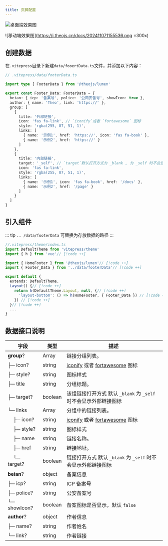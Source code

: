 ```yaml
---
title: 页脚配置
---
```


![桌面端效果图](https://i.theojs.cn/docs/202411071146149.png)

![移动端效果图](https://i.theojs.cn/docs/202411071155536.png =300x)

## 创建数据

在`.vitepress`目录下新建`data/fooertData.ts`文件，并添加以下内容：

```ts
// .vitepress/data/footerData.ts

import type { FooterData } from '@theojs/lumen'

export const Footer_Data: FooterData = {
  beian: { icp: '备案号', police: '公网安备号', showIcon: true },
  author: { name: 'Theo', link: 'https://' },
  group: [
    {
      title: '外部链接',
      icon: 'fas fa-link', // `iconify`或者 `fortawesome` 图标
      style: 'rgba(255, 87, 51, 1)',
      links: [
        { name: '示例1', href: 'https://', icon: 'fas fa-book' },
        { name: '示例2', href: 'https://' }
      ]
    },
    {
      title: '内部链接',
      target: '_self', // `target`默认打开方式为 _blank , 为 _self 时不会显示外部链接图标
      icon: 'fas fa-link',
      style: 'rgba(255, 87, 51, 1)',
      links: [
        { name: '示例1', icon: 'fas fa-book', href: '/docs' },
        { name: '示例2', href: '/page' }
      ]
    }
  ]
}
```

## 引入组件

::: tip
`.. /data/footerData` 可替换为存放数据的路径
:::

```ts
//.vitepress/theme/index.ts
import DefaultTheme from 'vitepress/theme'
import { h } from 'vue'// [!code ++]

import { HomeFooter } from '@theojs/lumen'// [!code ++]
import { Footer_Data } from '../data/footerData'// [!code ++]

export default {
  extends: DefaultTheme,
  Layout() {// [!code ++]
    return h(DefaultTheme.Layout, null, {// [!code ++]
      'layout-bottom': () => h(HomeFooter, { Footer_Data }) // [!code ++]
    }) // [!code ++]
  }// [!code ++]
  ...
}
```

## 数据接口说明

| 字段                               | 类型    | 描述                                                                                                                                             |
| ---------------------------------- | ------- | ------------------------------------------------------------------------------------------------------------------------------------------------ |
| **group**?                         | Array   | <Badge type="tip" text="可选" /> 链接分组列表。                                                                                                  |
| ├─ icon?                           | string  | <Badge type="tip" text="可选" /> [iconify](https://icon-sets.iconify.design/) 或者 [fortawesome](https://fontawesome.com/search?o=r&m=free) 图标 |
| ├─ style?                          | string  | <Badge type="tip" text="可选" /> 图标样式                                                                                                        |
| ├─ title                           | string  | 分组标题。                                                                                                                                       |
| ├─ target?                         | boolean | <Badge type="tip" text="可选" /> 该组链接打开方式 默认 `_blank` 为 `_self` 时不会显示外部链接图标                                                |
| └─ links                           | Array   | 分组中的链接列表。                                                                                                                               |
| &nbsp;&nbsp;&nbsp;&nbsp;├─ icon?   | string  | <Badge type="tip" text="可选" /> [iconify](https://icon-sets.iconify.design/) 或者 [fortawesome](https://fontawesome.com/search?o=r&m=free) 图标 |
| &nbsp;&nbsp;&nbsp;&nbsp;├─ style?  | string  | <Badge type="tip" text="可选" /> 图标样式                                                                                                        |
| &nbsp;&nbsp;&nbsp;&nbsp;├─ name    | string  | 链接名称。                                                                                                                                       |
| &nbsp;&nbsp;&nbsp;&nbsp;├─ href    | string  | 链接地址。                                                                                                                                       |
| &nbsp;&nbsp;&nbsp;&nbsp;└─ target? | boolean | <Badge type="tip" text="可选" /> 链接打开方式 默认 `_blank` 为 `_self` 时不会显示外部链接图标                                                    |
| **beian**?                         | object  | <Badge type="tip" text="可选" /> 备案信息                                                                                                        |
| ├─ icp?                            | string  | <Badge type="tip" text="可选" /> ICP 备案号                                                                                                      |
| ├─ police?                         | string  | <Badge type="tip" text="可选" /> 公安备案号                                                                                                      |
| └─ showIcon?                       | boolean | <Badge type="tip" text="可选" /> 备案图标是否显示，默认 `false`                                                                                  |
| **author**?                        | object  | <Badge type="tip" text="可选" /> 作者信息                                                                                                        |
| ├─ name?                           | string  | <Badge type="tip" text="可选" /> 作者姓名                                                                                                        |
| └─ link?                           | string  | <Badge type="tip" text="可选" /> 作者链接                                                                                                        |
